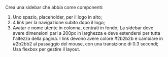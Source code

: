 Crea una sidebar che abbia come componenti:
 1. Uno spazio, placeholder, per il logo in alto;
 2. 4 link per la navigazione subito dopo il logo;
 3. Avatar e nome utente in colonna, centrati in fondo;
La sidebar deve avere dimensioni pari a 200px in larghezza e deve estendersi per tutta l'altezza della pagina.
I link devono avere colore #2b2b2b e cambiare in #2b2bb2 al passaggio del mouse, con una transizione di 0.3 secondi;
Usa flexbox per gestire il layout.
